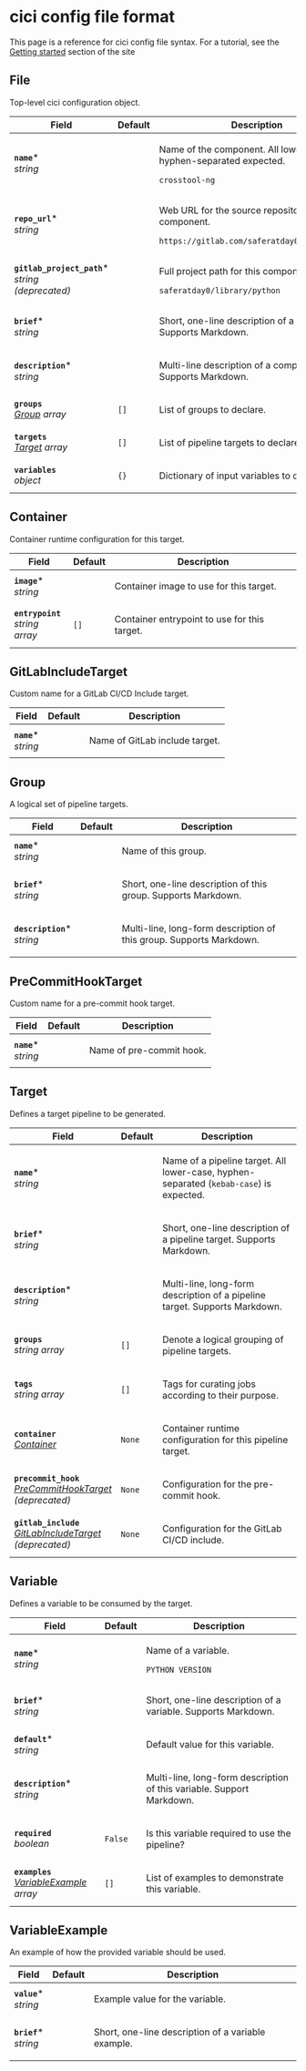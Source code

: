 # cici config file format

This page is a reference for cici config file syntax. For a tutorial, see the [Getting started](getting-started.md) section of the site

## File

Top-level cici configuration object.

<table>
  <thead>
    <tr>
      <th>Field</th>
      <th>Default</th>
      <th>Description</th>
    </tr>
  </thead>
  <tbody>
    <tr>
      <td><strong><code>name</code></strong>*<br/><em>string</em></td>
      <td>
        </td>
      <td>
        <p>Name of the component. All lower-case, hyphen-separated expected.</p><pre><code>crosstool-ng</code></pre>
        </td>
    </tr>
    <tr>
      <td><strong><code>repo_url</code></strong>*<br/><em>string</em></td>
      <td>
        </td>
      <td>
        <p>Web URL for the source repository for this component.</p><pre><code>https://gitlab.com/saferatday0/library/cxx</code></pre>
        </td>
    </tr>
    <tr>
      <td><strong><code>gitlab_project_path</code></strong>*<br/><em>string</em><br/><em>(deprecated)</em></td>
      <td>
        </td>
      <td>
        <p>Full project path for this component on Gitlab.</p><pre><code>saferatday0/library/python</code></pre>
        </td>
    </tr>
    <tr>
      <td><strong><code>brief</code></strong>*<br/><em>string</em></td>
      <td>
        </td>
      <td>
        <p>Short, one-line description of a component. Supports Markdown.</p></td>
    </tr>
    <tr>
      <td><strong><code>description</code></strong>*<br/><em>string</em></td>
      <td>
        </td>
      <td>
        <p>Multi-line description of a component. Supports Markdown.</p></td>
    </tr>
    <tr>
      <td><strong><code>groups</code></strong><br/><em><a href="#group">Group</a> array</em></td>
      <td>
        <code>[]</code></td>
      <td>
        <p>List of groups to declare.</p></td>
    </tr>
    <tr>
      <td><strong><code>targets</code></strong><br/><em><a href="#target">Target</a> array</em></td>
      <td>
        <code>[]</code></td>
      <td>
        <p>List of pipeline targets to declare.</p></td>
    </tr>
    <tr>
      <td><strong><code>variables</code></strong><br/><em>object</em></td>
      <td>
        <code>{}</code></td>
      <td>
        <p>Dictionary of input variables to declare.</p></td>
    </tr>
    </tbody>
</table>

## Container

Container runtime configuration for this target.

<table>
  <thead>
    <tr>
      <th>Field</th>
      <th>Default</th>
      <th>Description</th>
    </tr>
  </thead>
  <tbody>
    <tr>
      <td><strong><code>image</code></strong>*<br/><em>string</em></td>
      <td>
        </td>
      <td>
        <p>Container image to use for this target.</p></td>
    </tr>
    <tr>
      <td><strong><code>entrypoint</code></strong><br/><em>string array</em></td>
      <td>
        <code>[]</code></td>
      <td>
        <p>Container entrypoint to use for this target.</p></td>
    </tr>
    </tbody>
</table>

## GitLabIncludeTarget

Custom name for a GitLab CI/CD Include target.

<table>
  <thead>
    <tr>
      <th>Field</th>
      <th>Default</th>
      <th>Description</th>
    </tr>
  </thead>
  <tbody>
    <tr>
      <td><strong><code>name</code></strong>*<br/><em>string</em></td>
      <td>
        </td>
      <td>
        <p>Name of GitLab include target.</p></td>
    </tr>
    </tbody>
</table>

## Group

A logical set of pipeline targets.

<table>
  <thead>
    <tr>
      <th>Field</th>
      <th>Default</th>
      <th>Description</th>
    </tr>
  </thead>
  <tbody>
    <tr>
      <td><strong><code>name</code></strong>*<br/><em>string</em></td>
      <td>
        </td>
      <td>
        <p>Name of this group.</p></td>
    </tr>
    <tr>
      <td><strong><code>brief</code></strong>*<br/><em>string</em></td>
      <td>
        </td>
      <td>
        <p>Short, one-line description of this group. Supports Markdown.</p></td>
    </tr>
    <tr>
      <td><strong><code>description</code></strong>*<br/><em>string</em></td>
      <td>
        </td>
      <td>
        <p>Multi-line, long-form description of this group. Supports Markdown.</p></td>
    </tr>
    </tbody>
</table>

## PreCommitHookTarget

Custom name for a pre-commit hook target.

<table>
  <thead>
    <tr>
      <th>Field</th>
      <th>Default</th>
      <th>Description</th>
    </tr>
  </thead>
  <tbody>
    <tr>
      <td><strong><code>name</code></strong>*<br/><em>string</em></td>
      <td>
        </td>
      <td>
        <p>Name of pre-commit hook.</p></td>
    </tr>
    </tbody>
</table>

## Target

Defines a target pipeline to be generated.

<table>
  <thead>
    <tr>
      <th>Field</th>
      <th>Default</th>
      <th>Description</th>
    </tr>
  </thead>
  <tbody>
    <tr>
      <td><strong><code>name</code></strong>*<br/><em>string</em></td>
      <td>
        </td>
      <td>
        <p>Name of a pipeline target. All lower-case, hyphen-separated (<code>kebab-case</code>) is expected.</p></td>
    </tr>
    <tr>
      <td><strong><code>brief</code></strong>*<br/><em>string</em></td>
      <td>
        </td>
      <td>
        <p>Short, one-line description of a pipeline target. Supports Markdown.</p></td>
    </tr>
    <tr>
      <td><strong><code>description</code></strong>*<br/><em>string</em></td>
      <td>
        </td>
      <td>
        <p>Multi-line, long-form description of a pipeline target. Supports Markdown.</p></td>
    </tr>
    <tr>
      <td><strong><code>groups</code></strong><br/><em>string array</em></td>
      <td>
        <code>[]</code></td>
      <td>
        <p>Denote a logical grouping of pipeline targets.</p></td>
    </tr>
    <tr>
      <td><strong><code>tags</code></strong><br/><em>string array</em></td>
      <td>
        <code>[]</code></td>
      <td>
        <p>Tags for curating jobs according to their purpose.</p></td>
    </tr>
    <tr>
      <td><strong><code>container</code></strong><br/><em><a href="#container">Container</a></em></td>
      <td>
        <code>None</code></td>
      <td>
        <p>Container runtime configuration for this pipeline target.</p></td>
    </tr>
    <tr>
      <td><strong><code>precommit_hook</code></strong><br/><em><a href="#precommithooktarget">PreCommitHookTarget</a></em><br/><em>(deprecated)</em></td>
      <td>
        <code>None</code></td>
      <td>
        <p>Configuration for the pre-commit hook.</p></td>
    </tr>
    <tr>
      <td><strong><code>gitlab_include</code></strong><br/><em><a href="#gitlabincludetarget">GitLabIncludeTarget</a></em><br/><em>(deprecated)</em></td>
      <td>
        <code>None</code></td>
      <td>
        <p>Configuration for the GitLab CI/CD include.</p></td>
    </tr>
    </tbody>
</table>

## Variable

Defines a variable to be consumed by the target.

<table>
  <thead>
    <tr>
      <th>Field</th>
      <th>Default</th>
      <th>Description</th>
    </tr>
  </thead>
  <tbody>
    <tr>
      <td><strong><code>name</code></strong>*<br/><em>string</em></td>
      <td>
        </td>
      <td>
        <p>Name of a variable.</p><pre><code>PYTHON_VERSION</code></pre>
        </td>
    </tr>
    <tr>
      <td><strong><code>brief</code></strong>*<br/><em>string</em></td>
      <td>
        </td>
      <td>
        <p>Short, one-line description of a variable. Supports Markdown.</p></td>
    </tr>
    <tr>
      <td><strong><code>default</code></strong>*<br/><em>string</em></td>
      <td>
        </td>
      <td>
        <p>Default value for this variable.</p></td>
    </tr>
    <tr>
      <td><strong><code>description</code></strong>*<br/><em>string</em></td>
      <td>
        </td>
      <td>
        <p>Multi-line, long-form description of this variable. Support Markdown.</p></td>
    </tr>
    <tr>
      <td><strong><code>required</code></strong><br/><em>boolean</em></td>
      <td>
        <code>False</code></td>
      <td>
        <p>Is this variable required to use the pipeline?</p></td>
    </tr>
    <tr>
      <td><strong><code>examples</code></strong><br/><em><a href="#variableexample">VariableExample</a> array</em></td>
      <td>
        <code>[]</code></td>
      <td>
        <p>List of examples to demonstrate this variable.</p></td>
    </tr>
    </tbody>
</table>

## VariableExample

An example of how the provided variable should be used.

<table>
  <thead>
    <tr>
      <th>Field</th>
      <th>Default</th>
      <th>Description</th>
    </tr>
  </thead>
  <tbody>
    <tr>
      <td><strong><code>value</code></strong>*<br/><em>string</em></td>
      <td>
        </td>
      <td>
        <p>Example value for the variable.</p></td>
    </tr>
    <tr>
      <td><strong><code>brief</code></strong>*<br/><em>string</em></td>
      <td>
        </td>
      <td>
        <p>Short, one-line description of a variable example.</p></td>
    </tr>
    </tbody>
</table>
